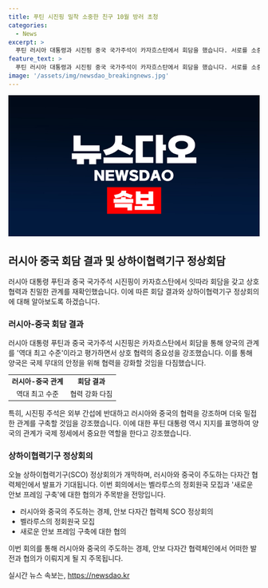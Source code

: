 ```yaml
---
title: 푸틴 시진핑 밀착 소중한 친구 10월 방러 초청
categories:
  - News
excerpt: >
  푸틴 러시아 대통령과 시진핑 중국 국가주석이 카자흐스탄에서 회담을 했습니다. 서로를 소중한 친구라고 부르며 친밀을 과시하고, 양국 관계가 역대 최고 수준이며 외부 간섭에 반대한다고 강조했습니다. 푸틴 대통령은 오는 10월 러시아에서 열리는 브릭스(BRICS) 정상회의에서 시 주석과 다시 만나기를 기대했습니다. 러시아의 맹방 벨라루스를 상하이협력기구의 정회원국으로 받아들일 예정이며, 새로운 안보 프레임 구축에 대한 합의도 주목됩니다.
feature_text: >
  푸틴 러시아 대통령과 시진핑 중국 국가주석이 카자흐스탄에서 회담을 했습니다. 서로를 소중한 친구라고 부르며 친밀을 과시하고, 양국 관계가 역대 최고 수준이며 외부 간섭에 반대한다고 강조했습니다. 푸틴 대통령은 오는 10월 러시아에서 열리는 브릭스(BRICS) 정상회의에서 시 주석과 다시 만나기를 기대했습니다. 러시아의 맹방 벨라루스를 상하이협력기구의 정회원국으로 받아들일 예정이며, 새로운 안보 프레임 구축에 대한 합의도 주목됩니다.
image: '/assets/img/newsdao_breakingnews.jpg'
---
```


<p><img src="/assets/img/newsdao_breakingnews.jpg" alt="ranknews 속보" /></p>

<h2 data-ke-size="size26">러시아 중국 회담 결과 및 상하이협력기구 정상회담</h2>

<p data-ke-size="size16">러시아 대통령 푸틴과 중국 국가주석 시진핑이 카자흐스탄에서 잇따라 회담을 갖고 상호 협력과 친밀한 관계를 재확인했습니다. 이에 따른 회담 결과와 상하이협력기구 정상회의에 대해 알아보도록 하겠습니다.</p>

<h3>러시아-중국 회담 결과</h3>

<p data-ke-size="size16">러시아 대통령 푸틴과 중국 국가주석 시진핑은 카자흐스탄에서 회담을 통해 양국의 관계를 '역대 최고 수준'이라고 평가하면서 상호 협력의 중요성을 강조했습니다. 이를 통해 양국은 국제 무대의 안정을 위해 협력을 강화할 것임을 다짐했습니다.</p>

<table>
  <tr>
    <td style="text-align: center; height: 17px;"><b>러시아-중국 관계</b></td>
    <td style="text-align: center; height: 17px;"><b>회담 결과</b></td>
  </tr>
  <tr>
    <td style="text-align: center; height: 17px;">역대 최고 수준</td>
    <td style="text-align: center; height: 17px;">협력 강화 다짐</td>
  </tr>
</table>

<p data-ke-size="size16">특히, 시진핑 주석은 외부 간섭에 반대하고 러시아와 중국의 협력을 강조하며 더욱 밀접한 관계를 구축할 것임을 강조했습니다. 이에 대한 푸틴 대통령 역시 지지를 표명하여 양국의 관계가 국제 정세에서 중요한 역할을 한다고 강조했습니다.</p>

<h3>상하이협력기구 정상회의</h3>

<p data-ke-size="size16">오늘 상하이협력기구(SCO) 정상회의가 개막하며, 러시아와 중국이 주도하는 다자간 협력체인에서 발표가 기대됩니다. 이번 회의에서는 벨라루스의 정회원국 모집과 '새로운 안보 프레임 구축'에 대한 협의가 주목받을 전망입니다.</p>

<ul>
  <li>러시아와 중국의 주도하는 경제, 안보 다자간 협력체 SCO 정상회의</li>
  <li>벨라루스의 정회원국 모집</li>
  <li>새로운 안보 프레임 구축에 대한 협의</li>
</ul>

<p data-ke-size="size16">이번 회의를 통해 러시아와 중국의 주도하는 경제, 안보 다자간 협력체인에서 어떠한 발전과 협의가 이뤄지게 될 지 주목됩니다.</p>
실시간 뉴스 속보는, <a href="https://newsdao.kr" rel="dofollow">https://newsdao.kr</a>


